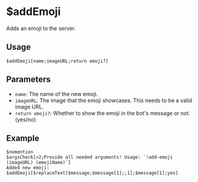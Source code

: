 # $addEmoji
Adds an emoji to the server.

## Usage
```
$addEmoji[name;imageURL;return emoji?]
```

## Parameters
- `name`: The name of the new emoji.
- `imageURL`: The image that the emoji showcases. This needs to be a valid image URL.
- `return emoji?`: Whether to show the emoji in the bot's message or not. (yes/no)

## Example
```
$nomention
$argsCheck[>2;Provide all needed arguments! Usage: `!add-emoji (imageURL) (emojiName)`]
Added new emoji: $addEmoji[$replaceText[$message;$message[1];;1];$message[1];yes]
```

